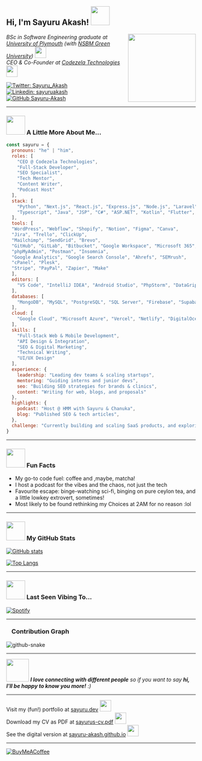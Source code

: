 <h2> Hi, I'm Sayuru Akash! <img src="https://media.giphy.com/media/mGcNjsfWAjY5AEZNw6/giphy.gif" width="50"></h2>
<img align='right' src="https://media1.tenor.com/images/b966ebe108e1ce2dfe13238ed6757ea4/tenor.gif?itemid=12229643" width="180">

<p><em>
     BSc in Software Engineering graduate at <a href="https://www.plymouth.ac.uk/">University of Plymouth</a> (with <a href="https://www.nsbm.ac.lk">NSBM Green University</a>) <img src="https://media.giphy.com/media/fYSnHlufseco8Fh93Z/giphy.gif" width="30" height="30"><br>
     CEO & Co-Founder at <a href="https://codezela.com">Codezela Technologies</a> <img src="https://media.giphy.com/media/fDCH4QFi73SEQqapBp/giphy.gif" width="30" height="30">
</em></p>

[![Twitter: Sayuru_Akash](https://img.shields.io/twitter/follow/sayuru_akash?style=social)](https://twitter.com/Sayuru_Akash)
[![Linkedin: sayuruakash](https://img.shields.io/badge/-sayuruakash-blue?style=flat-square&logo=Linkedin&logoColor=white&link=https://www.linkedin.com/in/sayuruakash/)](https://www.linkedin.com/in/sayuruakash/)
[![GitHub Sayuru-Akash](https://img.shields.io/github/followers/sayuru-akash?label=follow&style=social)](https://github.com/sayuru-akash)

---

### <img src="https://media.giphy.com/media/VgCDAzcKvsR6OM0uWg/giphy.gif" width="50"> A Little More About Me...

```javascript
const sayuru = {
  pronouns: "he" | "him",
  roles: [
    "CEO @ Codezela Technologies",
    "Full-Stack Developer",
    "SEO Specialist",
    "Tech Mentor",
    "Content Writer",
    "Podcast Host"
  ],
  stack: [
    "Python", "Next.js", "React.js", "Express.js", "Node.js", "Laravel",
    "Typescript", "Java", "JSP", "C#", "ASP.NET", "Kotlin", "Flutter", "Jest"
  ],
  tools: [
  "WordPress", "Webflow", "Shopify", "Notion", "Figma", "Canva",
  "Jira", "Trello", "ClickUp",
  "Mailchimp", "SendGrid", "Brevo",
  "GitHub", "GitLab", "Bitbucket", "Google Workspace", "Microsoft 365",
  "phpMyAdmin", "Postman", "Insomnia",
  "Google Analytics", "Google Search Console", "Ahrefs", "SEMrush",
  "cPanel", "Plesk", 
  "Stripe", "PayPal", "Zapier", "Make"
  ],
  editors: [
    "VS Code", "IntelliJ IDEA", "Android Studio", "PhpStorm", "DataGrip"
  ],
  databases: [
    "MongoDB", "MySQL", "PostgreSQL", "SQL Server", "Firebase", "Supabase"
  ],
  cloud: [
    "Google Cloud", "Microsoft Azure", "Vercel", "Netlify", "DigitalOcean"
  ],
  skills: [
    "Full-Stack Web & Mobile Development",
    "API Design & Integration",
    "SEO & Digital Marketing",
    "Technical Writing",
    "UI/UX Design"
  ],
  experience: {
    leadership: "Leading dev teams & scaling startups",
    mentoring: "Guiding interns and junior devs",
    seo: "Building SEO strategies for brands & clinics",
    content: "Writing for web, blogs, and proposals"
  },
  highlights: {
    podcast: "Host @ HMM with Sayuru & Chanuka",
    blog: "Published SEO & tech articles",
  },
  challenge: "Currently building and scaling SaaS products, and exploring AI-driven web solutions with Next.js and Python."
}

````

---

### <img src="https://media.giphy.com/media/l4FGuhL4U2WyjdkaY/giphy.gif" width="50"> Fun Facts

* My go-to code fuel: coffee and ,maybe, matcha!
* I host a podcast for the vibes and the chaos, not just the tech
* Favourite escape: binge-watching sci-fi, binging on pure ceylon tea, and a little lowkey extrovert, sometimes!
* Most likely to be found rethinking my Choices at 2AM for no reason :lol 

---

### <img src="https://media.giphy.com/media/VgCDAzcKvsR6OM0uWg/giphy.gif" width="50"> My GitHub Stats

[![GitHub stats](https://github-readme-stats.vercel.app/api?username=sayuru-akash\&theme=radical\&show_icons=true)](https://github.com/sayuru-akash/github-readme-stats)

[![Top Langs](https://github-readme-stats.vercel.app/api/top-langs/?username=sayuru-akash\&layout=compact\&theme=radical\&show_icons=true)](https://github.com/sayuru-akash/github-readme-stats)

---

### <img src="https://media4.giphy.com/media/h7deZA51Ru9pwzlz0C/giphy.gif" width="50"> Last Seen Vibing To...

[![Spotify](https://readme-spotify-dynamic.vercel.app/api/spotify?background_color=141321\&border_color=E4E2E2)](https://open.spotify.com/user/s1c1iennl2qq5u5apk66dfvxv)

---

### <img src="https://media.giphy.com/media/U3qYN8S0j3bpK/giphy.gif" width="10"> Contribution Graph

<picture>
  <source media="(prefers-color-scheme: dark)" srcset="https://github.com/sayuru-akash/sayuru-akash/raw/main/dist/github-snake-dark.svg" />
  <source media="(prefers-color-scheme: light)" srcset="https://github.com/sayuru-akash/sayuru-akash/raw/main/dist/github-snake.svg" />
  <img alt="github-snake" src="https://github.com/sayuru-akash/sayuru-akash/raw/main/dist/github-snake.svg" />
</picture>


---

<img src="https://media.giphy.com/media/LnQjpWaON8nhr21vNW/giphy.gif" width="60"> <em><b>I love connecting with different people</b> so if you want to say <b>hi, I'll be happy to know you more!</b> :)</em>

---

<p>
     Visit my (fun!) portfolio at <a href="https://sayuru.dev">sayuru.dev</a> <img src="https://media.giphy.com/media/fYSnHlufseco8Fh93Z/giphy.gif" width="30" height="30"><br>
     Download my CV as PDF at <a href="https://sayuru.dev/sayurus-resume-brief.pdf">sayurus-cv.pdf</a> <img src="https://media.giphy.com/media/fDCH4QFi73SEQqapBp/giphy.gif" width="30" height="30"><br>
     See the digital version at <a href="https://sayuru-akash.github.io">sayuru-akash.github.io</a> <img src="https://media.giphy.com/media/WUlplcMpOCEmTGBtBW/giphy.gif" width="30" height="30">
</p>

---

[![BuyMeACoffee](https://img.shields.io/badge/Buy%20Me%20a%20Coffee-ffdd00?style=for-the-badge\&logo=buy-me-a-coffee\&logoColor=black)](https://www.buymeacoffee.com/sayuru_akash)
